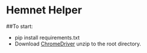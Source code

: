 # Hemnet Helper

##To start:
- pip install requirements.txt
- Download [ChromeDriver](https://sites.google.com/a/chromium.org/chromedriver/downloads) unzip to the root directory.